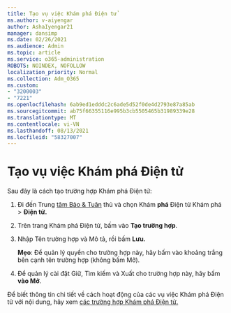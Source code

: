 ```yaml
---
title: Tạo vụ việc Khám phá Điện tử
ms.author: v-aiyengar
author: AshaIyengar21
manager: dansimp
ms.date: 02/26/2021
ms.audience: Admin
ms.topic: article
ms.service: o365-administration
ROBOTS: NOINDEX, NOFOLLOW
localization_priority: Normal
ms.collection: Adm_O365
ms.custom:
- "3200003"
- "7221"
ms.openlocfilehash: 6ab9ed1edddc2c6ade5d52f0de4d2793e87a85ab
ms.sourcegitcommit: ab75f66355116e995b3cb5505465b31989339e28
ms.translationtype: MT
ms.contentlocale: vi-VN
ms.lasthandoff: 08/13/2021
ms.locfileid: "58327007"
---
```

# <a name="create-an-ediscovery-case"></a>Tạo vụ việc Khám phá Điện tử

Sau đây là cách tạo trường hợp Khám phá Điện tử:

1. Đi đến Trung [tâm Bảo & Tuân](https://go.microsoft.com/fwlink/p/?linkid=2077143) thủ và chọn Khám **phá** Điện tử Khám phá  >  **Điện tử.**
1. Trên trang Khám phá Điện tử, bấm vào **Tạo trường hợp**.
1. Nhập Tên trường hợp và Mô tả, rồi bấm **Lưu.**
    
    **Mẹo**: Để quản lý quyền cho trường hợp này, hãy bấm vào khoảng trắng bên cạnh tên trường hợp (không bấm Mở).
1. Để quản lý cài đặt Giữ, Tìm kiếm và Xuất cho trường hợp này, hãy bấm **vào Mở**.

Để biết thông tin chi tiết về cách hoạt động của các vụ việc Khám phá Điện tử với nội dung, hãy xem [các trường hợp Khám phá Điện tử.](https://go.microsoft.com/fwlink/?linkid=2101589)
